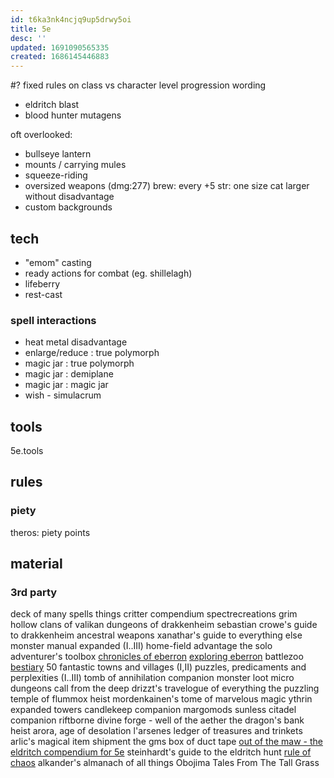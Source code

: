 ```yaml
---
id: t6ka3nk4ncjq9up5drwy5oi
title: 5e
desc: ''
updated: 1691090565335
created: 1686145446883
---
```


#? fixed rules on class vs character level progression wording
- eldritch blast
- blood hunter mutagens

oft overlooked:
- bullseye lantern
- mounts / carrying mules
- squeeze-riding
- oversized weapons (dmg:277)
  brew: every +5 str: one size cat larger without disadvantage
- custom backgrounds

## tech
- "emom" casting
- ready actions for combat (eg. shillelagh)
- lifeberry
- rest-cast

### spell interactions
- heat metal disadvantage
- enlarge/reduce : true polymorph
- magic jar : true polymorph
- magic jar : demiplane
- magic jar : magic jar
- wish - simulacrum

## tools
5e.tools

## rules
### piety
theros: piety points

## material
### 3rd party
deck of many
  spells
  things
critter compendium
spectrecreations
grim hollow
  clans of valikan
dungeons of drakkenheim
  sebastian crowe's guide to drakkenheim
ancestral weapons
xanathar's guide to everything else
monster manual expanded (I..III)
home-field advantage
the solo adventurer's toolbox
[chronicles of eberron](https://anyflip.com/hveyv/chwx)
[exploring eberron](https://online.anyflip.com/hveyv/aafa/mobile/index.html)
battlezoo
  [bestiary](https://online.anyflip.com/hveyv/atyx/mobile/index.html)
50 fantastic towns and villages (I,II)
puzzles, predicaments and perplexities (I..III)
tomb of annihilation companion
monster loot
micro dungeons
call from the deep
drizzt's travelogue of everything
the puzzling temple of flummox heist
mordenkainen's tome of marvelous magic
ythrin expanded towers
candlekeep companion
margomods sunless citadel companion
riftborne
divine forge - well of the aether
the dragon's bank heist
arora, age of desolation
l'arsenes ledger of treasures and trinkets
arlic's magical item shipment
the gms box of duct tape
[out of the maw - the eldritch compendium for 5e](https://www.kickstarter.com/projects/spellscribegames/out-of-the-maw-the-eldritch-compendium-for-dandd-5e/posts)
steinhardt's guide to the eldritch hunt
[rule of chaos](https://www.rule-of-chaos.com/landingpage/)
alkander's almanach of all things
Obojima Tales From The Tall Grass
